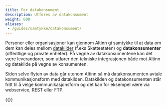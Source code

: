 ```yaml
---
title: For datakonsument
description: Utføres av datakonsument
weight: 600
aliases:
 - /guides/samtykke/datakonsument/
---
```


Personer eller organisasjoner kan gjennom Altinn gi samtykke til at data om dem kan deles mellom
[datakilder](../datakilde) (f.eks Skatteetaten) og **datakonsumenter** (offentlige og private enheter).
På vegne av datakonsumentene kan det være leverandører, som utfører den tekniske integrasjonen både mot Altinn
og datakilde på vegne av konsumenten.

Siden selve flyten av data går utenom Altinn så må datakonsumenten
avtale kommunikasjonsform med datakilden. Datakilden og datakonsumenten
står fritt til å velge kommunikasjonsform og det kan for eksempel være
via webservice, REST eller FTP.


{{<children description="true" />}}
